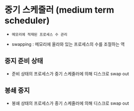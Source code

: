 # 중기 스케줄러 (medium term scheduler)

* `메모리에 적재된 프로세스 수 관리`

* swapping : 메모리에 올라와 있는 프로세스의 수를 조절하는 역

## 중지 준비 상태

* 준비 상태의 프로세스가 중기 스케줄러에 의해 디스크로 swap out

## 봉쇄 중지

* 봉쇄 상태의 프로세스가 중기 스케줄러에 의해 디스크로 swap out
